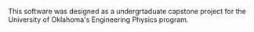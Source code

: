 
This software was designed as a undergrtaduate capstone project for the University of Oklahoma's Engineering Physics program. 


